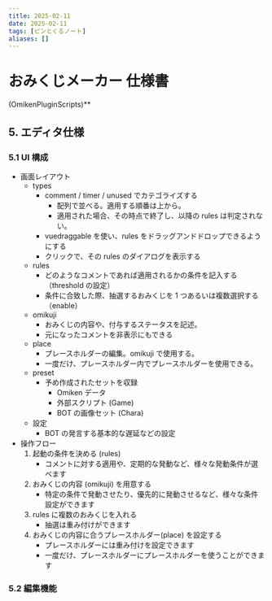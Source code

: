 ```yaml
---
title: 2025-02-11
date: 2025-02-11
tags: [ピンとくるノート]
aliases: []
---
```


# おみくじメーカー 仕様書

 (OmikenPluginScripts)**

## 5. エディタ仕様

### 5.1 UI 構成

- 画面レイアウト
	- types
		- comment / timer / unused でカテゴライズする
			- 配列で並べる。適用する順番は上から。
			- 適用された場合、その時点で終了し、以降の rules は判定されない。
		- vuedraggable を使い、rules をドラッグアンドドロップできるようにする
		- クリックで、その rules のダイアログを表示する
	- rules
		- どのようなコメントであれば適用されるかの条件を記入する（threshold の設定）
		- 条件に合致した際、抽選するおみくじを 1 つあるいは複数選択する（enable）
	- omikuji
		- おみくじの内容や、付与するステータスを記述。
		- 元になったコメントを非表示にもできる
	- place
		- プレースホルダーの編集。omikuji で使用する。
		- 一度だけ、プレースホルダー内でプレースホルダーを使用できる。
	- preset
		- 予め作成されたセットを収録
			- Omiken データ
			- 外部スクリプト (Game)
			- BOT の画像セット (Chara)
	- 設定
		- BOT の発言する基本的な遅延などの設定
- 操作フロー
	1. 起動の条件を決める (rules)
		- コメントに対する適用や、定期的な発動など、様々な発動条件が選べます
	2. おみくじの内容 (omikuji) を用意する
		- 特定の条件で発動させたり、優先的に発動させるなど、様々な条件設定ができます
	3. rules に複数のおみくじを入れる
		- 抽選は重み付けができます
	4. おみくじの内容に合うプレースホルダー(place) を設定する
		- プレースホルダーには重み付けを設定できます
		- 一度だけ、プレースホルダーにプレースホルダーを使うことができます

### 5.2 編集機能